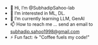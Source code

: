 - 👋 Hi, I’m @SubhadipSahoo-lab
- 👀 I’m interested in ML, DL. 
- 🌱 I’m currently learning LLM, GenAI
- 📫 How to reach me ... send an email to subhadip.sahoo1998@gmail.com
- ⚡ Fun fact: ☕ "Coffee fuels my code!"

<!---
SubhadipSahoo-lab/SubhadipSahoo-lab is a ✨ special ✨ repository because its `README.md` (this file) appears on your GitHub profile.
You can click the Preview link to take a look at your changes.
--->
